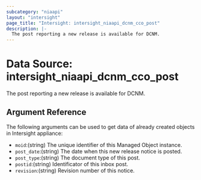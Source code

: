 ```yaml
---
subcategory: "niaapi"
layout: "intersight"
page_title: "Intersight: intersight_niaapi_dcnm_cco_post"
description: |-
  The post reporting a new release is available for DCNM.
---
```


# Data Source: intersight_niaapi_dcnm_cco_post
The post reporting a new release is available for DCNM.
## Argument Reference
The following arguments can be used to get data of already created objects in Intersight appliance:
* `moid`:(string) The unique identifier of this Managed Object instance. 
* `post_date`:(string) The date when this new release notice is posted. 
* `post_type`:(string) The document type of this post. 
* `postid`:(string) Identificator of this inbox post. 
* `revision`:(string) Revision number of this notice. 
